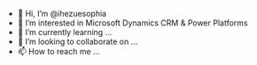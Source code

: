 - 👋 Hi, I’m @ihezuesophia
- 👀 I’m interested in Microsoft Dynamics CRM & Power Platforms
- 🌱 I’m currently learning ...
- 💞️ I’m looking to collaborate on ...
- 📫 How to reach me ...

<!---
ihezuesophia/ihezuesophia is a ✨ special ✨ repository because its `README.md` (this file) appears on your GitHub profile.
You can click the Preview link to take a look at your changes.
--->

